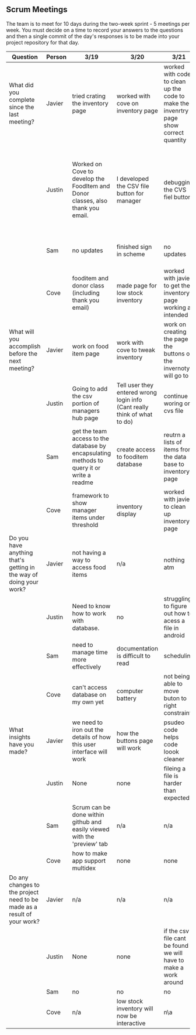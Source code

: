 ## Scrum Meetings
The team is to meet for 10 days during the two-week sprint - 5 meetings per week. You must decide on a time to record your answers to the questions and then a single commit of the day's responses is to be made into your project repository for that day.

Question    |          Person                                             | 3/19 | 3/20 | 3/21 | 3/24 | day | day | day |day | day | day |
------------|---------------------------------------------------------------------|-----|-----|-----|-----|-----|-----|-----|----|-----|-----|                                                              
| What did you complete since the last meeting? | Javier | tried crating the inventory page | worked with cove on inventory page | worked with code to clean up the code to make the invenrtry page show correct quantity | created a food item page |
|            | Justin | Worked on Cove to develop the FoodItem and Donor classes, also thank you email. | I developed the CSV file button for manager | debugging the CVS fiel button | I researched some more ways to get files on android, and created a test case that failed, but gave me some more information. |
|            | Sam | no updates | finished sign in scheme | no updates| created the manager's volunteer view |
|            | Cove | fooditem and donor class (including thank you email) | made page for low stock inventory | worked with javier to get the inventory page working as intended | no updates |
| What will you accomplish before the next meeting? | Javier |  work on food item page | work with cove to tweak inventory | work on creating the page the buttons on the invernotyr will go to |  work with cove to make fooditem page work |
|            | Justin | Going to add the csv portion of managers hub page | Tell user they entered wrong login info (Cant really think of what to do) | continue woring on cvs file | I have a plan for how to fix it and will do it for next meeting |
|            | Sam | get the team access to the database by encapsulating methods to query it or write a readme | create access to fooditem database | reutrn a lists of items from the data base to inventory page | pull and organize data into manager's volunteer view |
|            | Cove | framework to show manager items under threshold | inventory display | worked with javier to clean up inventory page | button functionality on inventory page |
| Do you have anything that's getting in the way of doing your work? | Javier |  not having a way to access food items | n/a  | nothing atm| no |
|            | Justin |  Need to know how to work with database. | no | struggling to figure out how to acess a file in android | Hard to test is my problem |
|            | Sam | need to manage time more effectively | documentation is difficult to read |  scheduling | none |
|            | Cove | can't access database on my own yet | computer battery | not being able to move buton to right constraint | none |
| What insights have you made? | Javier | we need to iron out the details of how this user interface will work | how the buttons page will work |  psudeo code helps code loook cleaner | no
|            | Justin | None | none | fileing a file is harder than expected | no |
|            | Sam | Scrum can be done within github and easily viewed with the 'preview' tab | n/a | n/a | n/a |
|            | Cove | how to make app support multidex | none | none | none |
| Do any changes to the project need to be made as a result of your work? | Javier | n/a | n/a  | n/a | page set up will be slightly difrent from the the story board drawing |
|            | Justin | None | none | if the csv file cant be found we will have to make a work around | no |
|            | Sam | no | no | no | no |
|            | Cove | n/a | low stock inventory will now be interactive | n\a | n/a |

